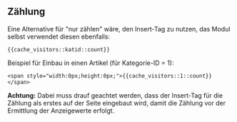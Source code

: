 ## Zählung

Eine Alternative für "nur zählen" wäre, den Insert-Tag zu nutzen, das Modul selbst verwendet diesen ebenfalls:

    {{cache_visitors::katid::count}}

Beispiel für Einbau in einen Artikel (für Kategorie-ID = 1):

    <span style="width:0px;height:0px;">{{cache_visitors::1::count}}</span>

**Achtung:** Dabei muss drauf geachtet werden, dass der Insert-Tag für die Zählung als erstes auf der Seite eingebaut wird, damit die Zählung vor der Ermittlung der Anzeigewerte erfolgt.

